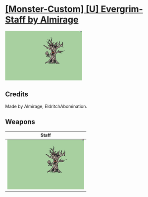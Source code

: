 # [\[Monster-Custom\] \[U\] Evergrim-Staff by Almirage](./)
 

<img src="./7.%20Staff/Staff_000.png" alt="[Monster-Custom] [U] Evergrim-Staff by Almirage standing" />

## Credits

Made by Almirage, EldritchAbomination.

## Weapons
 

|Staff |
|  :---: |
| <img alt="Staff animation" src="./7.%20Staff/Staff.gif" /> |
